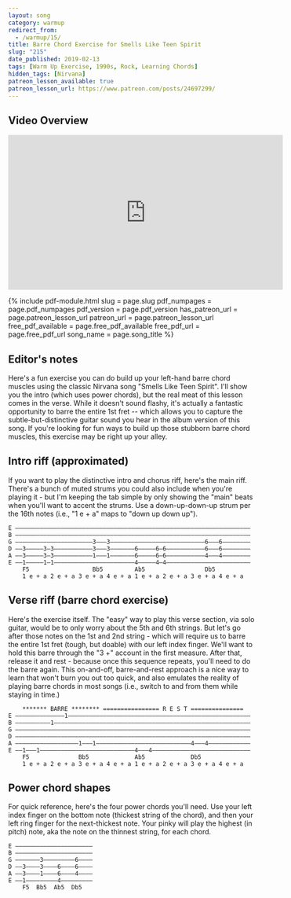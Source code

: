 ```yaml
---
layout: song
category: warmup
redirect_from:
  - /warmup/15/
title: Barre Chord Exercise for Smells Like Teen Spirit
slug: "215"
date_published: 2019-02-13
tags: [Warm Up Exercise, 1990s, Rock, Learning Chords]
hidden_tags: [Nirvana]
patreon_lesson_available: true
patreon_lesson_url: https://www.patreon.com/posts/24697299/
---
```


## Video Overview

<iframe width="560" height="315" src="https://www.youtube.com/embed/eIuj7AE5XRg?showinfo=0" frameborder="0" allowfullscreen></iframe>

<!-- Coming soon... -->

{% include pdf-module.html slug = page.slug pdf_numpages = page.pdf_numpages pdf_version = page.pdf_version has_patreon_url = page.patreon_lesson_url patreon_url = page.patreon_lesson_url free_pdf_available = page.free_pdf_available free_pdf_url = page.free_pdf_url song_name = page.song_title %}

<!-- Coming soon... -->

## Editor's notes

Here's a fun exercise you can do build up your left-hand barre chord muscles using the classic Nirvana song "Smells Like Teen Spirit". I'll show you the intro (which uses power chords), but the real meat of this lesson comes in the verse. While it doesn't sound flashy, it's actually a fantastic opportunity to barre the entire 1st fret -- which allows you to capture the subtle-but-distinctive guitar sound you hear in the album version of this song. If you're looking for fun ways to build up those stubborn barre chord muscles, this exercise may be right up your alley.

## Intro riff (approximated)

If you want to play the distinctive intro and chorus riff, here's the main riff. There's a bunch of muted strums you could also include when you're playing it - but I'm keeping the tab simple by only showing the "main" beats when you'll want to accent the strums. Use a down-up-down-up strum per the 16th notes (i.e., "1 e + a" maps to "down up down up").

    E –––––––––––––––––––––––––––––––––––––––––––––––––––––––––––––––––––
    B –––––––––––––––––––––––––––––––––––––––––––––––––––––––––––––––––––
    G ––––––––––––––––––––––3–––3–––––––––––––––––––––––––––6–––6––––––––
    D ––3–––––3–3–––––––––––3–––3–––––––6–––––6–6–––––––––––6–––6––––––––
    A ––3–––––3–3–––––––––––1–––1–––––––6–––––6–6–––––––––––4–––4––––––––
    E ––1–––––1–1–––––––––––––––––––––––4–––––4–4––––––––––––––––––––––––
        F5                  Bb5         Ab5                 Db5
        1 e + a 2 e + a 3 e + a 4 e + a 1 e + a 2 e + a 3 e + a 4 e + a

## Verse riff (barre chord exercise)

Here's the exercise itself. The "easy" way to play this verse section, via solo guitar, would be to only worry about the 5th and 6th strings. But let's go after those notes on the 1st and 2nd string - which will require us to barre the entire 1st fret (tough, but doable) with our left index finger. We'll want to hold this barre through the "3 +" account in the first measure. After that, release it and rest - because once this sequence repeats, you'll need to do the barre again. This on-and-off, barre-and-rest approach is a nice way to learn that won't burn you out too quick, and also emulates the reality of playing barre chords in most songs (i.e., switch to and from them while staying in time.)

        ******* BARRE ******** ================ R E S T ===============
    E ––––––––––––––1––––––––––––––––––––––––––––––––––––––––––––––––––––
    B ––––––––––1––––––––––––––––––––––––––––––––––––––––––––––––––––––––
    G –––––––––––––––––––––––––––––––––––––––––––––––––––––––––––––––––––
    D –––––––––––––––––––––––––––––––––––––––––––––––––––––––––––––––––––
    A ––––––––––––––––––1–––1–––––––––––––––––––––––––––4–––4––––––––––––
    E ––1–––1–––––––––––––––––––––––––––4–––4––––––––––––––––––––––––––––
        F5              Bb5             Ab5             Db5
        1 e + a 2 e + a 3 e + a 4 e + a 1 e + a 2 e + a 3 e + a 4 e + a

## Power chord shapes

For quick reference, here's the four power chords you'll need. Use your left index finger on the bottom note (thickest string of the chord), and then your left ring finger for the next-thickest note. Your pinky will play the highest (in pitch) note, aka the note on the thinnest string, for each chord.

    E ––––––––––––––––––––––
    B ––––––––––––––––––––––
    G –––––––3–––––––––6––––
    D ––3––––3––––6––––6––––
    A ––3––––1––––6––––4––––
    E ––1–––––––––4–––––––––
        F5  Bb5  Ab5  Db5
